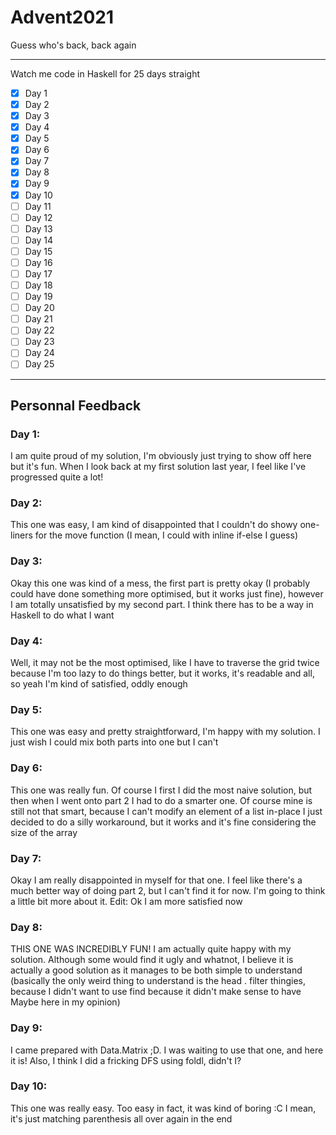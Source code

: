 # Advent2021
Guess who's back, back again

---

Watch me code in Haskell for 25 days straight

- [x] Day 1
- [x] Day 2
- [x] Day 3
- [x] Day 4
- [x] Day 5
- [x] Day 6
- [x] Day 7
- [x] Day 8
- [x] Day 9
- [x] Day 10
- [ ] Day 11
- [ ] Day 12
- [ ] Day 13
- [ ] Day 14
- [ ] Day 15
- [ ] Day 16
- [ ] Day 17
- [ ] Day 18
- [ ] Day 19
- [ ] Day 20
- [ ] Day 21
- [ ] Day 22
- [ ] Day 23
- [ ] Day 24
- [ ] Day 25

---

## Personnal Feedback

### Day 1:
I am quite proud of my solution, I'm obviously just trying to show off here but it's fun. When I look back at my first solution last year, I feel like I've progressed quite a lot!

### Day 2:
This one was easy, I am kind of disappointed that I couldn't do showy one-liners for the move function (I mean, I could with inline if-else I guess)

### Day 3:
Okay this one was kind of a mess, the first part is pretty okay (I probably could have done something more optimised, but it works just fine), however I am totally unsatisfied by my second part. I think there has to be a way in Haskell to do what I want

### Day 4:
Well, it may not be the most optimised, like I have to traverse the grid twice because I'm too lazy to do things better, but it works, it's readable and all, so yeah I'm kind of satisfied, oddly enough

### Day 5:
This one was easy and pretty straightforward, I'm happy with my solution. I just wish I could mix both parts into one but I can't

### Day 6:
This one was really fun. Of course I first I did the most naive solution, but then when I went onto part 2 I had to do a smarter one. Of course mine is still not that smart, because I can't modify an element of a list in-place I just decided to do a silly workaround, but it works and it's fine considering the size of the array

### Day 7:
Okay I am really disappointed in myself for that one. I feel like there's a much better way of doing part 2, but I can't find it for now. I'm going to think a little bit more about it. Edit: Ok I am more satisfied now

### Day 8:
THIS ONE WAS INCREDIBLY FUN! I am actually quite happy with my solution. Although some would find it ugly and whatnot, I believe it is actually a good solution as it manages to be both simple to understand (basically the only weird thing to understand is the head . filter thingies, because I didn't want to use find because it didn't make sense to have Maybe here in my opinion)

### Day 9:
I came prepared with Data.Matrix ;D. I was waiting to use that one, and here it is! Also, I think I did a fricking DFS using foldl, didn't I?

### Day 10:
This one was really easy. Too easy in fact, it was kind of boring :C I mean, it's just matching parenthesis all over again in the end
